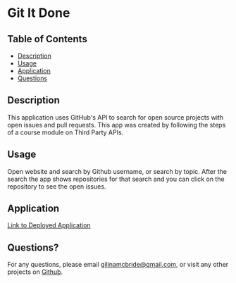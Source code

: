 # Git It Done

## Table of Contents

- [Description](#description)
- [Usage](#usage)
- [Application](#application)
- [Questions](#questions)

## Description

This application uses GitHub's API to search for open source projects with open issues and pull requests. This app was created by following the steps of a course module on Third Party APIs.

## Usage

Open website and search by Github username, or search by topic. After the search the app shows repositories for that search and you can click on the repository to see the open issues. 

## Application

[Link to Deployed Application](https://gilinamcbride.github.io/git-it-done/)

## Questions?

For any questions, please email gilinamcbride@gmail.com, or visit any other projects on [Github](github.com/gilinamcbride).
